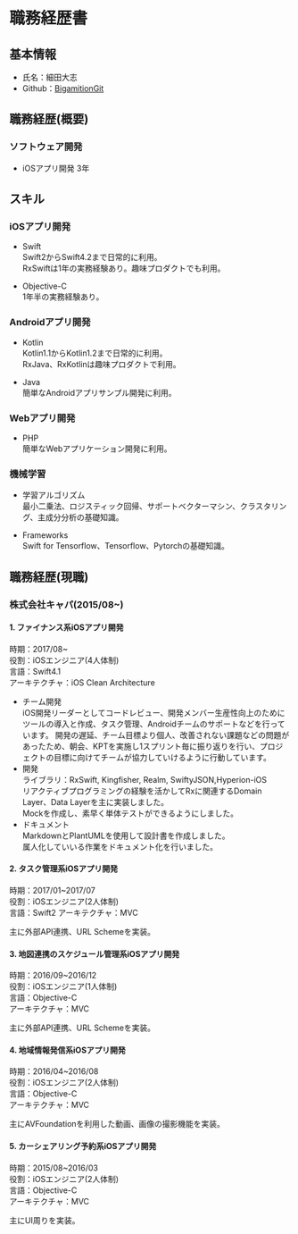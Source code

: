 # 職務経歴書

## 基本情報

- 氏名：細田大志
- Github：[BigamitionGit](https://github.com/BigamitionGit)

## 職務経歴(概要)

### ソフトウェア開発
- iOSアプリ開発 3年

## スキル

### iOSアプリ開発

- Swift  
Swift2からSwift4.2まで日常的に利用。  
RxSwiftは1年の実務経験あり。趣味プロダクトでも利用。  

- Objective-C  
1年半の実務経験あり。

### Androidアプリ開発

- Kotlin  
Kotlin1.1からKotlin1.2まで日常的に利用。  
RxJava、RxKotlinは趣味プロダクトで利用。  

- Java  
簡単なAndroidアプリサンプル開発に利用。  

### Webアプリ開発  

- PHP  
簡単なWebアプリケーション開発に利用。

### 機械学習  

- 学習アルゴリズム  
最小二乗法、ロジスティック回帰、サポートベクターマシン、クラスタリング、主成分分析の基礎知識。  

- Frameworks  
Swift for Tensorflow、Tensorflow、Pytorchの基礎知識。  

## 職務経歴(現職)
### 株式会社キャパ(2015/08~)

#### 1. ファイナンス系iOSアプリ開発
時期：2017/08~  
役割：iOSエンジニア(4人体制)  
言語：Swift4.1  
アーキテクチャ：iOS Clean Architecture  

- チーム開発  
  iOS開発リーダーとしてコードレビュー、開発メンバー生産性向上のためにツールの導入と作成、タスク管理、Androidチームのサポートなどを行っています。
  開発の遅延、チーム目標より個人、改善されない課題などの問題があったため、朝会、KPTを実施し1スプリント毎に振り返りを行い、プロジェクトの目標に向けてチームが協力していけるように行動しています。
- 開発  
  ライブラリ：RxSwift, Kingfisher, Realm, SwiftyJSON,Hyperion-iOS  
  リアクティブプログラミングの経験を活かしてRxに関連するDomain Layer、Data Layerを主に実装しました。  
  Mockを作成し、素早く単体テストができるようにしました。  
- ドキュメント  
  MarkdownとPlantUMLを使用して設計書を作成しました。  
  属人化していいる作業をドキュメント化を行いました。

#### 2. タスク管理系iOSアプリ開発
時期：2017/01~2017/07  
役割：iOSエンジニア(2人体制)  
言語：Swift2
アーキテクチャ：MVC

主に外部API連携、URL Schemeを実装。  

#### 3. 地図連携のスケジュール管理系iOSアプリ開発
時期：2016/09~2016/12  
役割：iOSエンジニア(1人体制)  
言語：Objective-C  
アーキテクチャ：MVC

主に外部API連携、URL Schemeを実装。

#### 4. 地域情報発信系iOSアプリ開発
時期：2016/04~2016/08  
役割：iOSエンジニア(2人体制)  
言語：Objective-C  
アーキテクチャ：MVC  

主にAVFoundationを利用した動画、画像の撮影機能を実装。

#### 5. カーシェアリング予約系iOSアプリ開発
時期：2015/08~2016/03  
役割：iOSエンジニア(2人体制)  
言語：Objective-C  
アーキテクチャ：MVC  

主にUI周りを実装。  
